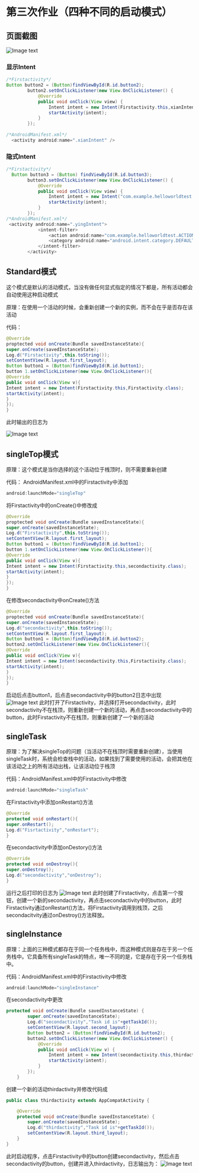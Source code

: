 # 第三次作业（四种不同的启动模式）

## 页面截图

![Image text](https://github.com/JhbCirno/2018118113_Android/blob/master/%E5%AE%9E%E9%AA%8C%E6%88%AA%E5%9B%BE/%E5%AE%9E%E9%AA%8C%E4%B8%89/%E7%95%8C%E9%9D%A2.PNG)

### 显示Intent
```java
/*Firstactivity*/
Button button2 = (Button)findViewById(R.id.button2);
        button2.setOnClickListener(new View.OnClickListener() {
            @Override
            public void onClick(View view) {
                Intent intent = new Intent(Firstactivity.this,xianIntent.class);
                startActivity(intent);
            }
        });
        
/*AndroidManifest.xml*/
  <activity android:name=".xianIntent" />
```

### 隐式Intent
```java
/*Firstactivity*/
  Button button3 = (Button) findViewById(R.id.button3);
        button3.setOnClickListener(new View.OnClickListener() {
            @Override
            public void onClick(View view) {
                Intent intent = new Intent("com.example.helloworldtest.ACTION_START");
                startActivity(intent);
            }
        });
/*AndroidManifest.xml*/
 <activity android:name=".yingIntent">
            <intent-filter>
                <action android:name="com.example.helloworldtest.ACTION_START"/>
                <category android:name="android.intent.category.DEFAULT"/>
            </intent-filter>
        </activity>
```


## Standard模式

这个模式是默认的活动模式，当没有做任何显式指定的情况下都是，所有活动都会自动使用这种启动模式

原理：在使用一个活动的时候，会重新创建一个新的实例，而不会在乎是否存在该活动

代码：
```java
@Override
proptected void onCreate(Bundle savedInstanceState){
super.onCreate(savedInstanceState);
Log.d("Firstactivity",this.toString());
setContentView(R.layout.first_layout);
Button button1 = (Button)findViewById(R.id.button1);
button 1.setOnClickListener(new View.OnClickListener(){
@Override
public void onClick(View v){
Intent intent = new Intent(Firstactivity.this,Firstactivity.class);
startActivity(intent);
}
});
}
```

此时输出的日志为

![Image text](https://github.com/JhbCirno/2018118113_Android/blob/master/%E5%AE%9E%E9%AA%8C%E6%88%AA%E5%9B%BE/%E5%AE%9E%E9%AA%8C%E4%B8%89/Standard.PNG)

## singleTop模式
原理：这个模式是当你选择的这个活动位于桟顶时，则不需要重新创建

代码：
AndroidManifest.xml中的Firstactivity中添加
```java
android:launchMode="singleTop"
```
将Firstactivity中的onCreate()中修改成
```java
@Override
proptected void onCreate(Bundle savedInstanceState){
super.onCreate(savedInstanceState);
Log.d("Firstactivity",this.toString());
setContentView(R.layout.first_layout);
Button button1 = (Button)findViewById(R.id.button1);
button 1.setOnClickListener(new View.OnClickListener(){
@Override
public void onClick(View v){
Intent intent = new Intent(Firstactivity.this,secondactivity.class);
startActivity(intent);
}
});
}
```
在修改secondactivity中onCreate()方法
```java
@Override
proptected void onCreate(Bundle savedInstanceState){
super.onCreate(savedInstanceState);
Log.d("secondactivity",this.toString());
setContentView(R.layout.first_layout);
Button button1 = (Button)findViewById(R.id.button2);
button2.setOnClickListener(new View.OnClickListener(){
@Override
public void onClick(View v){
Intent intent = new Intent(secondactivity.this,Firstactivity.class);
startActivity(intent);
}
});
}
```
启动后点击button1，后点击secondactivity中的button2日志中出现
![Image text](https://github.com/JhbCirno/2018118113_Android/blob/master/%E5%AE%9E%E9%AA%8C%E6%88%AA%E5%9B%BE/%E5%AE%9E%E9%AA%8C%E4%B8%89/SingleTop.PNG)
此时打开了Firstactivity，并选择打开secondactivity，此时secondactivity不在栈顶，则重新创建一个新的活动，再点击secondactivity中的button，此时Firstactivity不在栈顶，则重新创建了一个新的活动

## singleTask
原理：为了解决singleTop的问题（当活动不在栈顶时需要重新创建），当使用singleTask时，系统会检查栈中的活动，如果找到了需要使用的活动，会把其他在该活动之上的所有活动出栈，让该活动位于栈顶

代码：AndroidManifest.xml中的Firstactivity中修改
```java
android:launchMode="singleTask"
```
在Firstactivity中添加onRestart()方法
```java
@Override
protected void onRestart(){
super.onRestart();
Log.d("Fisrtactivity","onRestart");
}
```
在secondactivity中添加onDestory()方法
```java
@Override
protected void onDestroy(){
super.onDestroy();
Log.d("secondactivity","onDestroy");
}
```

运行之后打印的日志为
![Image text](https://github.com/JhbCirno/2018118113_Android/blob/master/%E5%AE%9E%E9%AA%8C%E6%88%AA%E5%9B%BE/%E5%AE%9E%E9%AA%8C%E4%B8%89/singletask.PNG)
此时创建了Firstactivity，点击第一个按钮，创建一个新的secondactivity，再点击secondactivity中的button，此时Firstactivity通过onRestart()方法，将Firstactivity调用到栈顶，之后secondacitvity通过onDestroy()方法释放。
## singleInstance
原理：上面的三种模式都存在于同一个任务栈中，而这种模式则是存在于另一个任务栈中。它具备所有singleTask的特点，唯一不同的是，它是存在于另一个任务栈中。

代码：AndroidManifest.xml中的Firstactivity中修改
```java
android:launchMode="singleInstance"
```
在secondactivity中更改
```java
protected void onCreate(Bundle savedInstanceState) {
        super.onCreate(savedInstanceState);
        Log.d("secondactivity","Task id is"+getTaskId());
        setContentView(R.layout.second_layout);
        Button button2 = (Button)findViewById(R.id.button2);
        button2.setOnClickListener(new View.OnClickListener() {
            @Override
            public void onClick(View v) {
                Intent intent = new Intent(secondactivity.this,thirdactivity.class);
                startActivity(intent);
            }
        });
    }
```
创建一个新的活动thirdactivity并修改代码成
```java
public class thirdactivity extends AppCompatActivity {

    @Override
    protected void onCreate(Bundle savedInstanceState) {
        super.onCreate(savedInstanceState);
        Log.d("thirdactivity","Task id is"+getTaskId());
        setContentView(R.layout.third_layout);
    }
}
```
此时启动程序，点击Firstactivity中的button创建secondactivity，然后点击secondactivity的button，创建并进入thirdactivity，日志输出为：
![Image text](https://github.com/JhbCirno/2018118113_Android/blob/master/%E5%AE%9E%E9%AA%8C%E6%88%AA%E5%9B%BE/%E5%AE%9E%E9%AA%8C%E4%B8%89/SingleInstance.PNG)
